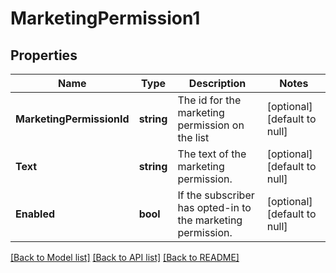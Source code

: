 # MarketingPermission1

## Properties
Name | Type | Description | Notes
------------ | ------------- | ------------- | -------------
**MarketingPermissionId** | **string** | The id for the marketing permission on the list | [optional] [default to null]
**Text** | **string** | The text of the marketing permission. | [optional] [default to null]
**Enabled** | **bool** | If the subscriber has opted-in to the marketing permission. | [optional] [default to null]

[[Back to Model list]](../README.md#documentation-for-models) [[Back to API list]](../README.md#documentation-for-api-endpoints) [[Back to README]](../README.md)

